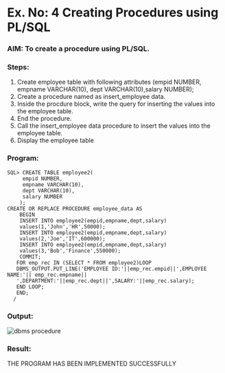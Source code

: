 # Ex. No: 4 Creating Procedures using PL/SQL

### AIM: To create a procedure using PL/SQL.

### Steps:
1. Create employee table with following attributes (empid NUMBER, empname VARCHAR(10), dept VARCHAR(10),salary NUMBER);
2. Create a procedure named as insert_employee data.
3. Inside the procdure block, write the query for inserting the values into the employee table.
4. End the procedure.
5. Call the insert_employee data procedure to insert the values into the employee table.
6. Display the employee table

### Program:
```
SQL> CREATE TABLE employee2(
     empid NUMBER,
     empname VARCHAR(10),
     dept VARCHAR(10),
     salary NUMBER
    );
CREATE OR REPLACE PROCEDURE employee_data AS
    BEGIN
    INSERT INTO employee2(empid,empname,dept,salary)
    values(1,'John','HR',50000);
    INSERT INTO employee2(empid,empname,dept,salary)
    values(2,'Joe','IT',600000);
    INSERT INTO employee2(empid,empname,dept,salary)
    values(3,'Bob','Finance',550000);
    COMMIT;
   FOR emp_rec IN (SELECT * FROM employee2)LOOP
   DBMS_OUTPUT.PUT_LINE('EMPLOYEE ID:'||emp_rec.empid||',EMPLOYEE NAME:'|| emp_rec.empname||
   ',DEPARTMENT:'||emp_rec.dept||',SALARY:'||emp_rec.salary);
   END LOOP;
   END;
  /
```

### Output:
![dbms procedure](https://github.com/aryabaisakhiya/Ex-No-4-Creating-Procedures-using-PL-SQL/assets/119393645/f823ba53-682c-4661-a835-d9b31353e8d5)


### Result:
THE PROGRAM HAS BEEN IMPLEMENTED SUCCESSFULLY
